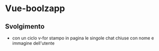 Vue-boolzapp
===

## Svolgimento 
- con un ciclo v-for stampo in pagina le singole chat chiuse con nome e immagine dell'utente 

